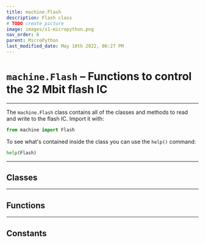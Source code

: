 ```yaml
---
title: machine.Flash
description: Flash class
# TODO create picture
image: images/s1-micropython.png
nav_order: 6
parent: MicroPython
last_modified_date: May 10th 2022, 06:27 PM
---
```


# `machine.Flash` – Functions to control the 32 Mbit flash IC

---

The `machine.Flash` class contains all of the classes and methods to read and write to the flash IC. Import it with:

```python
from machine import Flash
```

To see what's contained inside the class you can use the `help()` command:

```python
help(Flash)
```

---

## Classes



---

## Functions



---

## Constants

